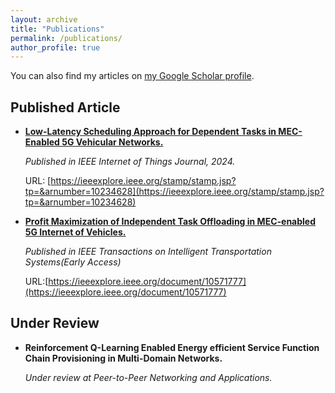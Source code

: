 ```yaml
---
layout: archive
title: "Publications"
permalink: /publications/
author_profile: true
---
```


You can also find my articles on [my Google Scholar profile](https://scholar.google.com.hk/citations?user=9TEDEJUAAAAJ&hl=zh-CN).

## Published Article

- **[Low-Latency Scheduling Approach for Dependent Tasks in MEC-Enabled 5G Vehicular Networks.](https://wzyyyds.github.io/ZhiyingWang/files/paper1.pdf)**

  *Published in IEEE Internet of Things Journal, 2024.*

  URL: [https://ieeexplore.ieee.org/stamp/stamp.jsp?tp=&arnumber=10234628](https://ieeexplore.ieee.org/stamp/stamp.jsp?tp=&arnumber=10234628)

- **[Profit Maximization of Independent Task Offloading in MEC-enabled 5G Internet of Vehicles.](https://wzyyyds.github.io/ZhiyingWang/files/paper2.pdf)**

  *Published in IEEE Transactions on Intelligent Transportation Systems(Early Access)*

  URL:[https://ieeexplore.ieee.org/document/10571777](https://ieeexplore.ieee.org/document/10571777)

## Under Review


- **Reinforcement Q-Learning Enabled Energy efficient Service Function Chain Provisioning in Multi-Domain Networks.**

  *Under review at Peer-to-Peer Networking and Applications.*
